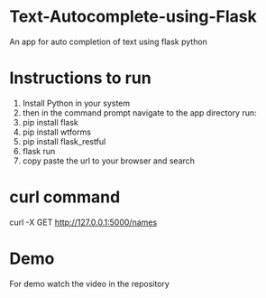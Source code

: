 # Text-Autocomplete-using-Flask
An app for auto completion of text using flask python
# Instructions to run 
1.	Install Python in your system
2.	then in the command prompt navigate to the app directory run:
3.  pip install flask
4.  pip install wtforms
5.  pip install flask_restful
6.  flask run
7.  copy paste the url to your browser and search
# curl command
curl -X GET http://127.0.0.1:5000/names
# Demo 
For demo watch the video in the repository
